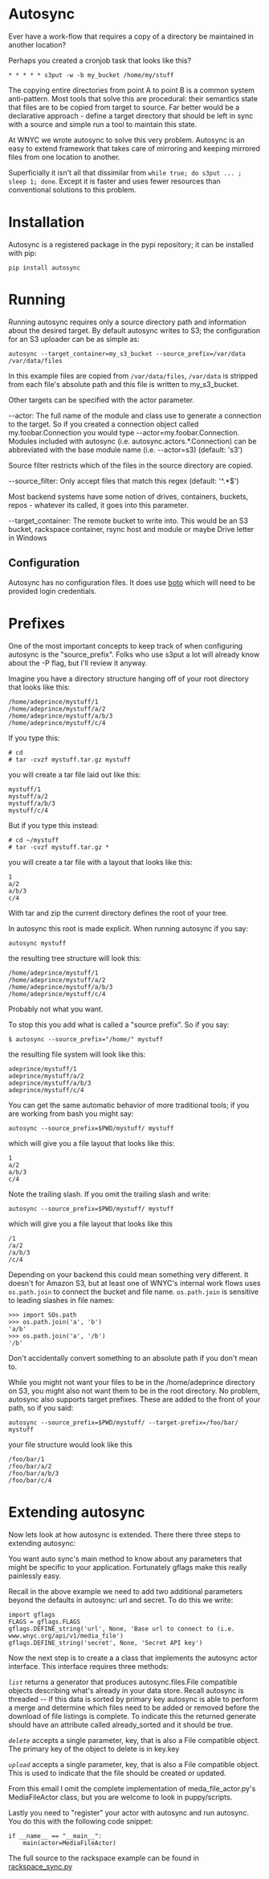 Autosync
========

Ever have a work-flow that requires a copy of a directory be maintained
in another location?  

Perhaps you created a cronjob task that looks like
this?

    * * * * * s3put -w -b my_bucket /home/my/stuff

The copying entire directories from point A to point B is a common
system anti-pattern.  Most tools that solve this are procedural: their
semantics state that files are to be copied from target to source.
Far better would be a declarative approach - define a target directory
that should be left in sync with a source and simple run a tool to
maintain this state.

At WNYC we wrote autosync to solve this very problem.  Autosync is an
easy to extend framework that takes care of mirroring and keeping
mirrored files from one location to another.

Superficially it isn't all that dissimilar from `while true; do s3put
... ; sleep 1; done`.  Except it is faster and uses fewer resources
than conventional solutions to this problem.


Installation
============

Autosync is a registered package in the pypi repository; it can be installed with pip:

    pip install autosync

Running
=======

Running autosync requires only a source directory path and information
about the desired target.  By default autosync writes to S3; the
configuration for an S3 uploader can be as simple as:

    autosync --target_container=my_s3_bucket --source_prefix=/var/data /var/data/files

In this example files are copied from `/var/data/files`, `/var/data`
is stripped from each file's absolute path and this file is written to
my_s3_bucket.

Other targets can be specified with the actor parameter.

 --actor: The full name of the module and class use to generate a
   connection to the target. So if you created a connection object
   called my.foobar.Connection you would type
   --actor=my.foobar.Connection. Modules included with autosync
   (i.e. autosync.actors.*.Connection) can be abbreviated with the
   base module name (i.e. --actor=s3) (default: 's3')

Source filter restricts which of the files in the source directory are copied.

 --source_filter: Only accept files that match this regex (default:
   '^.*$')

Most backend systems have some notion of drives, containers, buckets,
repos - whatever its called, it goes into this parameter.

 --target_container: The remote bucket to write into. This would be an
    S3 bucket, rackspace container, rsync host and module or maybe
    Drive letter in Windows


Configuration
-------------

Autosync has no configuration files.  It does use
[boto](https://github.com/boto/boto) which will need to be provided
login credentials.

Prefixes
============

One of the most important concepts to keep track of when configuring
autosync is the "source_prefix".  Folks who use s3put a lot will
already know about the -P flag, but I'll review it anyway.

Imagine you have a directory structure hanging off of your root
directory that looks like this:

    /home/adeprince/mystuff/1
    /home/adeprince/mystuff/a/2
    /home/adeprince/mystuff/a/b/3
    /home/adeprince/mystuff/c/4

If you type this:

    # cd 
    # tar -cvzf mystuff.tar.gz mystuff

you will create a tar file laid out like this:

    mystuff/1
    mystuff/a/2
    mystuff/a/b/3
    mystuff/c/4

But if you type this instead:

    # cd ~/mystuff
    # tar -cvzf mystuff.tar.gz * 

you will create a tar file with a layout that looks like this:

    1
    a/2
    a/b/3
    c/4

With tar and zip the current directory defines the root of your tree.

In autosync this root is made explicit.  When running autosync if you say:

    autosync mystuff

the resulting tree structure will look this:

    /home/adeprince/mystuff/1
    /home/adeprince/mystuff/a/2
    /home/adeprince/mystuff/a/b/3
    /home/adeprince/mystuff/c/4

Probably not what you want.

To stop this you add what is called a "source prefix".   So if you say:

    $ autosync --source_prefix="/home/" mystuff

the resulting file system will look like this:

    adeprince/mystuff/1
    adeprince/mystuff/a/2
    adeprince/mystuff/a/b/3
    adeprince/mystuff/c/4

You can get the same automatic behavior of more traditional tools; if
you are working from bash you might say:

    autosync --source_prefix=$PWD/mystuff/ mystuff

which will give you a file layout that looks like this:

    1
    a/2
    a/b/3
    c/4

Note the trailing slash.  If you omit the trailing slash and write:

    autosync --source_prefix=$PWD/mystuff/ mystuff

which will give you a file layout that looks like this

    /1
    /a/2
    /a/b/3
    /c/4

Depending on your backend this could mean something very different.
It doesn't for Amazon S3, but at least one of WNYC's internal
work flows uses `os.path.join` to connect the bucket and file name.
`os.path.join` is sensitive to leading slashes in file names:

    >>> import SOs.path
    >>> os.path.join('a', 'b') 
    'a/b'
    >>> os.path.join('a', '/b') 
    '/b'

Don't accidentally convert something to an absolute path if you don't
mean to.

While you might not want your files to be in the /home/adeprince
directory on S3, you might also not want them to be in the root
directory.  No problem, autosync also supports target prefixes.  These
are added to the front of your path, so if you said:

    autosync --source_prefix=$PWD/mystuff/ --target-prefix=/foo/bar/ mystuff

your file structure would look like this

    /foo/bar/1
    /foo/bar/a/2
    /foo/bar/a/b/3
    /foo/bar/c/4


Extending autosync
==================

Now lets look at how autosync is extended.  There there three steps to
extending autosync:

You want auto sync's main method to know about any parameters that
might be specific to your application.  Fortunately gflags make this
really painlessly easy.

Recall in the above example we need to add two additional parameters
beyond the defaults in autosync: url and secret.  To do this we write:

    import gflags
    FLAGS = gflags.FLAGS
    gflags.DEFINE_string('url', None, 'Base url to connect to (i.e. www.wnyc.org/api/v1/media_file')
    gflags.DEFINE_string('secret', None, 'Secret API key')

Now the next step is to create a a class that implements the autosync
actor interface.  This interface requires three methods:

*`list`* returns a generator that produces autosync.files.File compatible
objects describing what's already in your data store.  Recall autosync
is threaded -- if this data is sorted by primary key autosync is able
to perform a merge and determine which files need to be added or
removed before the download of file listings is complete.  To indicate
this the returned generate should have an attribute called
already_sorted and it should be true.

*`delete`* accepts a single parameter, key, that is also a File compatible
object.  The primary key of the object to delete is in key.key

*`upload`* accepts a single parameter, key, that is also a File compatible
object.  This is used to indicate that the file should be created or
updated.

From this email I omit the complete implementation of
meda_file_actor.py's MediaFileActor class, but you are welcome to look
in puppy/scripts.

Lastly you need to "register" your actor with autosync and run
autosync.  You do this with the following code snippet:

    if __name__ == "__main__":
        main(actor=MediaFileActor)

The full source to the rackspace example can be found in [rackspace_sync.py](https://github.com/wnyc/autosync/blob/master/examples/rackspace_sync.py)

